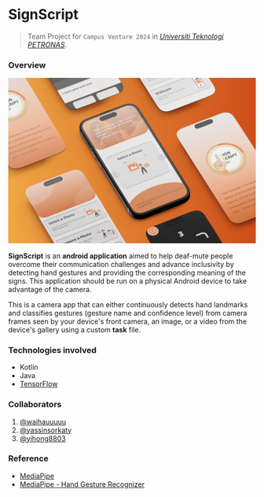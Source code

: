 # SignScript
> Team Project for `Campus Venture 2024` in [*Universiti Teknologi PETRONAS*](https://www.utp.edu.my/Pages/Home.aspx).


### Overview
![Projects_SignScript_Demo_Mockup.png](app%2Fsrc%2FProjects_SignScript_Demo_Mockup.png)

**SignScript** is an **android application** aimed to help deaf-mute people overcome their communication challenges and advance inclusivity by detecting hand gestures and providing the corresponding meaning of the signs.
This application should be run on a physical Android device to take advantage of the camera.

This is a camera app that can either continuously detects hand landmarks and classifies gestures (gesture name and confidence level) from camera frames seen by your device's front camera, an image, or a video from the device's gallery using a custom **task** file.

### Technologies involved
- Kotlin
- Java
- [TensorFlow](https://www.tensorflow.org/)

### Collaborators
1. [@waihauuuuu](https://github.com/waihauuuuu)
2. [@yassinsorkaty](https://github.com/yassinsorkaty)
3. [@yihong8803](https://github.com/yihong8803)

### Reference
- [MediaPipe](https://ai.google.dev/edge/mediapipe/solutions/vision/gesture_recognizer/android)
- [MediaPipe - Hand Gesture Recognizer](https://github.com/google-ai-edge/mediapipe-samples/tree/main/examples/gesture_recognizer/android)